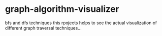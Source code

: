 # graph-algorithm-visualizer
bfs and dfs techniques
this rpojects  helps to see the actual visualization of different graph traversal techniques...

